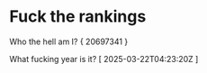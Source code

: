 # Fuck the rankings

Who the hell am I?
{ 20697341 }

What fucking year is it?
[ 2025-03-22T04:23:20Z ]
